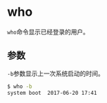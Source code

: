 # who

`who`命令显示已经登录的用户。

## 参数

`-b`参数显示上一次系统启动的时间。

```bash
$ who -b
system boot  2017-06-20 17:41
```

